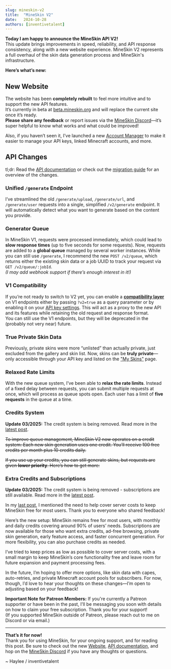 ```yaml
---
slug: mineskin-v2
title:  "MineSkin V2"
date:   2024-10-28
authors: [inventivetalent]
---
```


**Today I am happy to announce the MineSkin API V2!**   
This update brings improvements in speed, reliability, and API response consistency, along with a new website experience. MineSkin V2 represents a full overhaul of the skin data generation process and MineSkin's infrastructure.

<!-- truncate -->

**Here’s what’s new:**


## New Website
The website has been **completely rebuilt** to feel more intuitive and to support the new API features.  
It’s currently in beta at [beta.mineskin.org](https://beta.mineskin.org) and will replace the current site once it’s ready.  
**Please share any feedback** or report issues via the [MineSkin Discord](https://discord.gg/DeeNu3cUMp)—it’s super helpful to know what works and what could be improved!

Also, if you haven’t seen it, I’ve launched a new [Account Manager](https://account.mineskin.org/) to make it easier to manage your API keys, linked Minecraft accounts, and more.


## API Changes

tl;dr: Read the [API documentation](../docs/mineskin-api/mineskin-api) or check out the [migration guide](../docs/guides/migrating-to-v2) for an overview of the changes.

### Unified `/generate` Endpoint
I’ve streamlined the old `/generate/upload`, `/generate/url`, and `/generate/user` requests into a single, simplified `/v2/generate` endpoint. It will automatically detect what you want to generate based on the content you provide.

### Generator Queue
In MineSkin V1, requests were processed immediately, which could lead to **slow response times** (up to five seconds for some requests). Now, requests are added to a **global queue** managed by several worker instances. While you can still use `/generate`, I recommend the new `POST /v2/queue`, which returns either the existing skin data or a job UUID to track your request via `GET /v2/queue/:jobId`.  
*(I may add webhook support if there’s enough interest in it!)*

### V1 Compatibility
If you’re not ready to switch to V2 yet, you can enable a [**compatibility layer**](../docs/guides/migrating-to-v2#try-v2-now) on V1 endpoints either by passing `?v2=true` as a query parameter or by enabling it on your [API key settings](https://account.mineskin.org/keys). This will act as a proxy to the new API and its features while retaining the old request and response format.  
You can still use the V1 endpoints, but they will be deprecated in the (probably not very near) future.

### True Private Skin Data
Previously, private skins were more “unlisted” than actually private, just excluded from the gallery and skin list. Now, skins can be **truly private**—only accessible through your API key and listed on the ["My Skins"](https://beta.mineskin.org/my-skins) page.

### Relaxed Rate Limits
With the new queue system, I’ve been able to **relax the rate limits**. Instead of a fixed delay between requests, you can submit multiple requests at once, which will process as queue spots open. Each user has a limit of **five requests** in the queue at a time.

### Credits System
**Update 03/2025:** The credit system is being removed. Read more in the [latest post](./removal-of-credits).

~~To improve queue management, MineSkin V2 now operates on a credit system: Each new skin generation uses one credit. You’ll receive 100 free credits per month plus 10 credits daily.~~

~~If you use up your credits, you can still generate skins, but requests are given **lower priority**. Here’s how to get more:~~


### Extra Credits and Subscriptions
**Update 03/2025:** The credit system is being removed - subscriptions are still available. Read more in the [latest post](./removal-of-credits).

In my [last post](./anniversary-and-future), I mentioned the need to help cover server costs to keep MineSkin free for most users. Thank you to everyone who shared feedback!

Here’s the new setup: MineSkin remains free for most users, with monthly and daily credits covering around 90% of users’ needs. Subscriptions are now available for those who want extra credits, ad-free browsing, private skin generation, early feature access, and faster concurrent generation. For more flexibility, you can also purchase credits as needed.

I’ve tried to keep prices as low as possible to cover server costs, with a small margin to keep MineSkin’s core functionality free and leave room for future expansion and payment processing fees.

In the future, I’m hoping to offer more options, like skin data with capes, auto-retries, and private Minecraft account pools for subscribers. For now, though, I’d love to hear your thoughts on these changes—I’m open to adjusting based on your feedback!

**Important Note for Patreon Members:** If you're currently a Patreon supporter or have been in the past, I'll be messaging you soon with details on how to claim your free subscription. Thank you for your support!  
(If you supported MineSkin outside of Patreon, please reach out to me on Discord or via email.)

---

**That’s it for now!**  
Thank you for using MineSkin, for your ongoing support, and for reading this post. Be sure to check out the new [Website](https://beta.mineskin.org), [API documentation](../docs/mineskin-api/mineskin-api), and hop on the [MineSkin Discord](https://discord.gg/DeeNu3cUMp) if you have any thoughts or questions.  

~ Haylee / inventivetalent